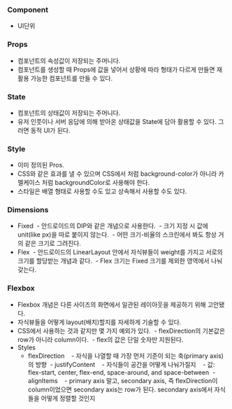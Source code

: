 ### Component
- UI단위

### Props
- 컴포넌트의 속성값이 저장되는 주머니다.
- 컴포넌트를 생성할 때 Props에 값을 넣어서 상황에 따라 형태가 다르게 만들면 재활용 가능한 컴포넌트를 만들 수 있다.

### State
- 컴포넌트의 상태값이 저장되는 주머니다.
- 유저 인풋이나 서버 응답에 의해 받아온 상태값을 State에 담아 활용할 수 있다. 그러면 동적 UI가 된다.

### Style
- 이미 정의된 Pros.
- CSS와 같은 효과를 낼 수 있으며 CSS에서 처럼 background-color가 아니라 카멜케이스 처럼 backgroundColor로 사용해야 한다.
- 스타일은 배열 형태로 사용할 수도 있고 상속해서 사용할 수도 있다.

### Dimensions
- Fixed
  - 안드로이드의 DIP와 같은 개념으로 사용한다.
  - 크기 지정 시 값에 unit(like px)을 따로 붙이지 않는다.
  - 어떤 크기-비율의 스크린에서 봐도 항상 거의 같은 크기로 그려진다.
- Flex
  - 안드로이드의 LinearLayout 안에서 자식뷰들이 weight를 가지고 서로의 크기를 할당받는 개념과 같다.
  - Flex 크기는 Fixed 크기를 제외한 영역에서 나눠갖는다.

### Flexbox
- Flexbox 개념은 다른 사이즈의 화면에서 일관된 레이아웃을 제공하기 위해 고안됐다.
- 자식뷰들을 어떻게 layout(배치)할지를 자세하게 기술할 수 있다.
- CSS에서 사용하는 것과 같지만 몇 가지 예외가 있다.
  - flexDirection의 기본값은 row가 아니라 column이다.
  - flex의 값은 단일 숫자만 지원된다.
- Styles
  - flexDirection
    - 자식을 나열할 때 가장 먼저 기준이 되는 축(primary axis)의 방향
  - justifyContent
    - 자식들이 공간을 어떻게 나눠가질지
    - 값: flex-start, center, flex-end, space-around, and space-between
  - alignItems
    - primary axis 말고, secondary axis, 즉 flexDirection이 column이었으면 secondary axis는 row가 된다. secondary axis에서 자식들을 어떻게 정렬할 것인지
    



